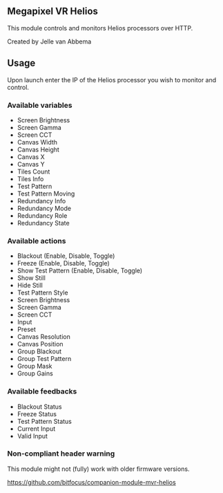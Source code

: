 ## Megapixel VR Helios

This module controls and monitors Helios processors over HTTP.

Created by Jelle van Abbema

## Usage

Upon launch enter the IP of the Helios processor you wish to monitor and control.

### Available variables

- Screen Brightness
- Screen Gamma
- Screen CCT
- Canvas Width
- Canvas Height
- Canvas X
- Canvas Y
- Tiles Count
- Tiles Info
- Test Pattern
- Test Pattern Moving
- Redundancy Info
- Redundancy Mode
- Redundancy Role
- Redundancy State

### Available actions

- Blackout (Enable, Disable, Toggle)
- Freeze (Enable, Disable, Toggle)
- Show Test Pattern (Enable, Disable, Toggle)
- Show Still
- Hide Still
- Test Pattern Style
- Screen Brightness
- Screen Gamma
- Screen CCT
- Input
- Preset
- Canvas Resolution
- Canvas Position
- Group Blackout
- Group Test Pattern
- Group Mask
- Group Gains

### Available feedbacks

- Blackout Status
- Freeze Status
- Test Pattern Status
- Current Input
- Valid Input

### Non-compliant header warning

This module might not (fully) work with older firmware versions.

https://github.com/bitfocus/companion-module-mvr-helios
